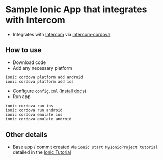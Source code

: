 # Sample Ionic App that integrates with Intercom

- Integrates with [Intercom](https://intercom.com) via [intercom-cordova](https://github.com/intercom/intercom-cordova)

## How to use

- Download code
- Add any necessary platform
```
ionic cordova platform add android
ionic cordova platform add ios
```
- Configure `config.xml` ([install docs](https://developers.intercom.com/installing-intercom/docs/cordova-phonegap-installation#section-step-2-initialize-intercom))
- Run app
```
ionic cordova run ios
ionic cordova run android
ionic cordova emulate ios
ionic cordova emulate android

```

## Other details
- Base app / commit created via `ionic start MyIonicProject tutorial` detailed in the [Ionic Tutorial](https://ionicframework.com/docs/intro/tutorial/)